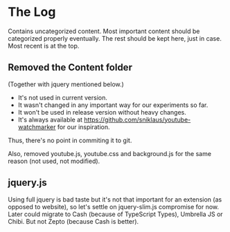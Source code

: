 The Log
===

Contains uncategorized content.
Most important content should be categorized properly eventually.
The rest should be kept here, just in case.
Most recent is at the top.

Removed the Content folder
---

(Together with jquery mentioned below.)

- It's not used in current version.
- It wasn't changed in any important way for our experiments so far.
- It won't be used in release version without heavy changes.
- It's always available at <https://github.com/sniklaus/youtube-watchmarker> for our inspiration.

Thus, there's no point in commiting it to git.

Also, removed youtube.js, youtube.css and background.js for the same reason (not used, not modified).

jquery.js
---

Using full jquery is bad taste but it's not that important for an extension (as opposed to website),
so let's settle on jquery-slim.js compromise for now.
Later could migrate to Cash (because of TypeScript Types), Umbrella JS or Chibi.
But not Zepto (because Cash is better).
